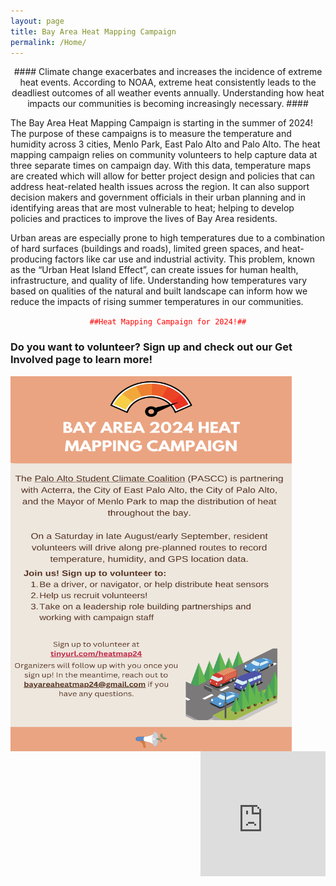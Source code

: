 ```yaml
---
layout: page
title: Bay Area Heat Mapping Campaign
permalink: /Home/
---
```


<p align="center">
#### Climate change exacerbates and increases the incidence of extreme heat events. According to NOAA, extreme heat consistently leads to the deadliest outcomes of all weather events annually. Understanding how heat impacts our communities is becoming increasingly necessary. ####
</p>

The Bay Area Heat Mapping Campaign is starting in the summer of 2024! The purpose of these campaigns is to measure the temperature and humidity across 3 cities, Menlo Park, East Palo Alto and Palo Alto. The heat mapping campaign relies on community volunteers to help capture data at three separate times on campaign day. With this data, temperature maps are created which will allow for better project design and policies that can address heat-related health issues across the region. It can also support decision makers and government officials in their urban planning and in identifying areas that are most vulnerable to heat; helping to develop policies and practices to improve the lives of Bay Area residents.


Urban areas are especially prone to high temperatures due to a combination of hard surfaces (buildings and roads), limited green spaces, and heat-producing factors like car use and industrial activity. This problem, known as the “Urban Heat Island Effect”, can create issues for human health, infrastructure, and quality of life. Understanding how temperatures vary based on qualities of the natural and built landscape can inform how we reduce the impacts of rising summer temperatures in our communities.

<p align="center">
<code style="color : red"> ##Heat Mapping Campaign for 2024!## </code>
</p>

### Do you want to volunteer? Sign up and check out our Get Involved page to learn more! ###

<p float="left">
<a href="url"><img src="https://github.com/kmualim/bayareaheatmapping2024/blob/master/images/image001.png" align="left" height="600" width="450"></a> 
<iframe src="https://docs.google.com/forms/d/e/1FAIpQLSefdzT36AMtDJTZoYf4KSVVTP8T2kH7KcHr3QkAhTYELuy9bg/viewform?embedded=true" align="right" width="200" height="200" frameborder="0" marginheight="0" marginwidth="0">Loading…</iframe>
</p>




